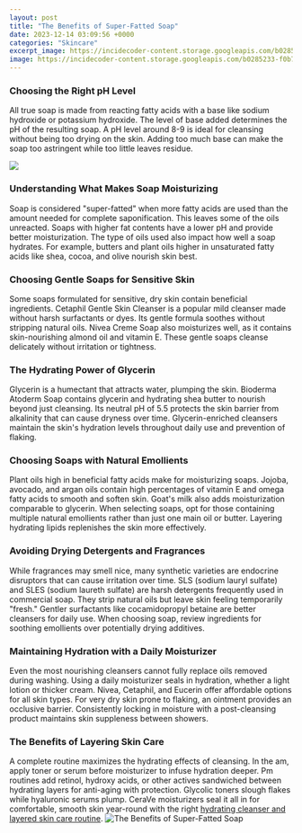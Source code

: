 ```yaml
---
layout: post
title: "The Benefits of Super-Fatted Soap"
date: 2023-12-14 03:09:56 +0000
categories: "Skincare"
excerpt_image: https://incidecoder-content.storage.googleapis.com/b0285233-f0b7-4f78-a422-a3ed25b9daf1/products/nuxe-bio-delicate-superfatted-soap/nuxe-bio-delicate-superfatted-soap_front_photo_original.jpeg
image: https://incidecoder-content.storage.googleapis.com/b0285233-f0b7-4f78-a422-a3ed25b9daf1/products/nuxe-bio-delicate-superfatted-soap/nuxe-bio-delicate-superfatted-soap_front_photo_original.jpeg
---
```


### Choosing the Right pH Level
All true soap is made from reacting fatty acids with a base like sodium hydroxide or potassium hydroxide. The level of base added determines the pH of the resulting soap. A pH level around 8-9 is ideal for cleansing without being too drying on the skin. Adding too much base can make the soap too astringent while too little leaves residue. 

![](https://bathbombguide.com/wp-content/uploads/2021/09/Superfatted-Soap.png)
### Understanding What Makes Soap Moisturizing  
Soap is considered "super-fatted" when more fatty acids are used than the amount needed for complete saponification. This leaves some of the oils unreacted. Soaps with higher fat contents have a lower pH and provide better moisturization. The type of oils used also impact how well a soap hydrates. For example, butters and plant oils higher in unsaturated fatty acids like shea, cocoa, and olive nourish skin best.
### Choosing Gentle Soaps for Sensitive Skin
Some soaps formulated for sensitive, dry skin contain beneficial ingredients. Cetaphil Gentle Skin Cleanser is a popular mild cleanser made without harsh surfactants or dyes. Its gentle formula soothes without stripping natural oils. Nivea Creme Soap also moisturizes well, as it contains skin-nourishing almond oil and vitamin E. These gentle soaps cleanse delicately without irritation or tightness.  
### The Hydrating Power of Glycerin
Glycerin is a humectant that attracts water, plumping the skin. Bioderma Atoderm Soap contains glycerin and hydrating shea butter to nourish beyond just cleansing. Its neutral pH of 5.5 protects the skin barrier from alkalinity that can cause dryness over time. Glycerin-enriched cleansers maintain the skin's hydration levels throughout daily use and prevention of flaking.
### Choosing Soaps with Natural Emollients  
Plant oils high in beneficial fatty acids make for moisturizing soaps. Jojoba, avocado, and argan oils contain high percentages of vitamin E and omega fatty acids to smooth and soften skin. Goat's milk also adds moisturization comparable to glycerin. When selecting soaps, opt for those containing multiple natural emollients rather than just one main oil or butter. Layering hydrating lipids replenishes the skin more effectively.  
### Avoiding Drying Detergents and Fragrances
While fragrances may smell nice, many synthetic varieties are endocrine disruptors that can cause irritation over time. SLS (sodium lauryl sulfate) and SLES (sodium laureth sulfate) are harsh detergents frequently used in commercial soap. They strip natural oils but leave skin feeling temporarily "fresh." Gentler surfactants like cocamidopropyl betaine are better cleansers for daily use. When choosing soap, review ingredients for soothing emollients over potentially drying additives.
### Maintaining Hydration with a Daily Moisturizer  
Even the most nourishing cleansers cannot fully replace oils removed during washing. Using a daily moisturizer seals in hydration, whether a light lotion or thicker cream. Nivea, Cetaphil, and Eucerin offer affordable options for all skin types. For very dry skin prone to flaking, an ointment provides an occlusive barrier. Consistently locking in moisture with a post-cleansing product maintains skin suppleness between showers.
### The Benefits of Layering Skin Care
A complete routine maximizes the hydrating effects of cleansing. In the am, apply toner or serum before moisturizer to infuse hydration deeper. Pm routines add retinol, hydroxy acids, or other actives sandwiched between hydrating layers for anti-aging with protection. Glycolic toners slough flakes while hyaluronic serums plump. CeraVe moisturizers seal it all in for comfortable, smooth skin year-round with the right [hydrating cleanser and layered skin care routine](https://store.fi.io.vn/womens-custom-proud-football-grandma-number-60-personalized-women-v-neck-t-shirt/women&).
![The Benefits of Super-Fatted Soap](https://incidecoder-content.storage.googleapis.com/b0285233-f0b7-4f78-a422-a3ed25b9daf1/products/nuxe-bio-delicate-superfatted-soap/nuxe-bio-delicate-superfatted-soap_front_photo_original.jpeg)